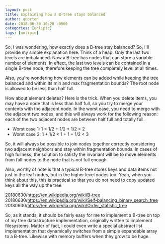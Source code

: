 ```yaml
---
layout: post
title: Explaining how a B-tree stays balanced
author: quorten
date: 2018-06-30 10:28 -0500
categories: [unlipic]
tags: [unlipic]
---
```


So, I was wondering, how exactly does a B-tree stay balanced?  So,
I'll provide my simple explanation here.  Think of a heap.  Only the
last two levels are imbalanced.  Now a B-tree has nodes that can store
a variable number of elements.  In effect, the last two levels can be
contained in a single B-tree node, therefore keeping the tree
completely level at all times.

Also, you're wondering how elements can be added while keeping the
tree balanced and within its min and max fragmentation bounds?  The
root node is allowed to be less than half full.

How about element deletes?  Here is the trick.  When you delete items,
you may have a node that is less than half full, so you try to merge
your contents with the adjacent node.  In the worst case, you need to
merge with the adjacent two nodes, and this will always work for the
following reason: each of the two adjacent nodes are between half full
and totally full.

* Worst case 1: 1 < 1/2 + 1/2 + 1/2 < 2
* Worst case 2: 1 + 1/2 < 1 + 1 + 1/2 < 3

So, it will always be possible to join nodes together correctly
considering two adjacent neighbors and stay within fragmentation
bounds.  In cases of high fullness, the solution to satisfy the
invariant will be to move elements from full nodes to the node that is
not full enough.

Also, worthy of note is that a typical B-tree stores keys and data
items not just in the leaf nodes, but in the higher level nodes too.
Yeah, when you think about this, this is practical so that you do not
need to copy updated keys all the way up the tree.

20180630/https://en.wikipedia.org/wiki/B-tree  
20180630/https://en.wikipedia.org/wiki/Self-balancing_binary_search_tree  
20180630/https://en.wikipedia.org/wiki/Order_statistic_tree

So, as it stands, it should be fairly easy for me to implement a
B-tree on top of my tree datastructure implementation, originally
written to implement filesystems.  Matter of fact, I could even write
a special abstract list implementation that dynamically switches from
a simple expandable array to a B-tree.  Likewise with memory buffers
when they grow to be huge.
